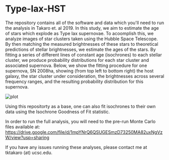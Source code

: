 # Type-Iax-HST
The repository contains all of the software and data which you'll need to run the analysis in Takaro et. al 2019. In this study, we aim to estimate the age of stars which explode as Type Iax supernovae. To acoomplish this, we analyze images of star clusters taken using the Hubble Space Telescope. By then matching the measured brightnesses of these stars to theoretical predictions of stellar brightnesses, we estimate the ages of the stars. By fitting a series of different lines of constant age (isochrones) to each stellar cluster, we produce probability distributions for each star cluster and associated supernova. Below, we show the fitting procedure for one supernova, SN 2008ha, showing (from top left to bottom right) the host galaxy, the star cluster under consideration, the brightnesses across several frequency ranges, and the resulting probability distribution for this supernova.

![plot](https://github.com/ttakaro/type-iax-hst/2008ha_Fig_Crop1024_1.jpg?raw=true)

Using this repositorty as a base, one can also fit isochrones to their own data using the Isochrone Goodness of Fit statistic.

In order to run the full analysis, you will need to the pre-run Monte Carlo files available at: https://drive.google.com/file/d/1mpYNrQ6QSUGESmzD73250MA82uxNgVzW/view?usp=sharing

If you have any issues running these analyses, please contact me at tktakaro (at) ucsc.edu.
